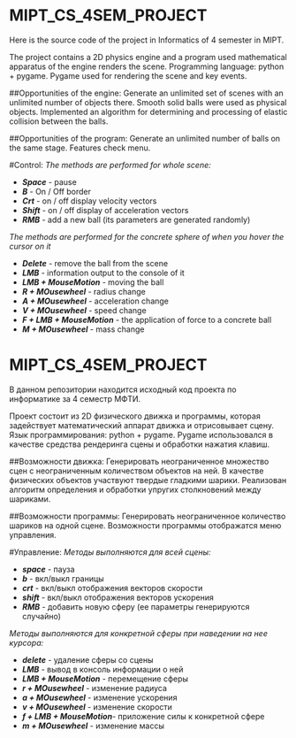 # MIPT_CS_4SEM_PROJECT

Here is the source code of the project in Informatics of 4 semester in MIPT.

The project contains a 2D physics engine and a program used mathematical apparatus of the engine renders the scene.
Programming language: python + pygame.
Pygame used for rendering the scene and key events.


##Opportunities of the engine:
Generate an unlimited set of scenes with an unlimited number of objects there.
Smooth solid balls were used as physical objects.
Implemented an algorithm for determining and processing of elastic collision between the balls.

##Opportunities of the program:
Generate an unlimited number of balls on the same stage. Features check menu.

#Control:
_The methods are performed for whole scene:_
+ ***Space*** - pause
+ ***B*** - On / Off border
+ ***Crt*** - on / off display velocity vectors
+ ***Shift*** - on / off display of acceleration vectors
+ ***RMB*** - add a new ball (its parameters are generated randomly)

_The methods are performed for the concrete sphere of when you hover the cursor on it_
+ ***Delete*** - remove the ball from the scene
+ ***LMB*** - information output to the console of it
+ ***LMB + MouseMotion*** - moving the ball
+ ***R + MOusewheel*** - radius change 
+ ***A + MOusewheel*** - acceleration change
+ ***V + MOusewheel*** - speed change
+ ***F + LMB + MouseMotion*** - the application of force to a concrete ball
+ ***M + MOusewheel*** - mass change


# MIPT_CS_4SEM_PROJECT

В данном репозитории находится исходный код проекта по информатике за 4 семестр МФТИ.

Проект состоит из 2D физического движка и программы, которая задействует математический аппарат движка и отрисовывает сцену.
Язык программирования: python + pygame.
Pygame использовался в качеcтве средства рендеринга сцены и обработки нажатия клавиш.


##Возможности движка:
Генерировать неограниченное множество сцен с неограниченным количеством объектов на ней.
В качестве физических объектов участвуют твердые гладкими  шарики.
Реализован алгоритм определения и обработки упругих столкновений между шариками.

##Возможности программы:
Генерировать неограниченное количество шариков на одной сцене. Возможности программы отображатся меню управления.

#Управление:
_Методы выполняются для всей сцены:_
+ ***space*** - пауза
+ ***b*** - вкл/выкл границы
+ ***crt*** - вкл/выкл отображения векторов скорости
+ ***shift*** - вкл/выкл отображения векторов ускорения
+ ***RMB*** - добавить новую сферу (ее параметры генерируются случайно)

_Методы выполняются для конкретной сферы при наведении на нее курсора:_
+ ***delete*** - удаление сферы со сцены
+ ***LMB*** - вывод в консоль информации о ней
+ ***LMB + MouseMotion*** - перемещение сферы
+ ***r + MOusewheel*** - изменение радиуса
+ ***a + MOusewheel*** - изменение ускорения
+ ***v + MOusewheel*** - изменение скорости
+ ***f + LMB + MouseMotion***- приложение силы к конкретной сфере
+ ***m + MOusewheel*** - изменение массы
